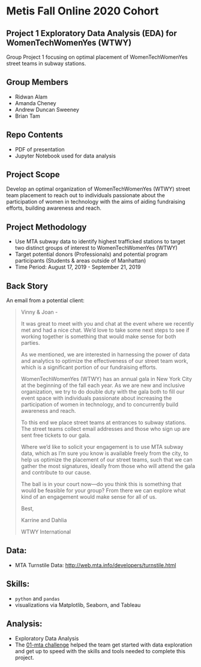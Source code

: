# Metis Fall Online 2020 Cohort 
## Project 1 Exploratory Data Analysis (EDA) for WomenTechWomenYes (WTWY) 
Group Project 1 focusing on optimal placement of WomenTechWomenYes street teams in subway stations.

## Group Members
* Ridwan Alam
* Amanda Cheney
* Andrew Duncan Sweeney
* Brian Tam

## Repo Contents 
* PDF of presentation
* Jupyter Notebook used for data analysis

## Project Scope 
Develop an optimal organization of WomenTechWomenYes (WTWY) street team placement to reach out to individuals passionate about the participation of women in technology with the aims of aiding fundraising efforts, building awareness and reach.

## Project Methodology
* Use MTA subway data to identify highest trafficked stations to target two distinct groups of interest to WomenTechWomenYes (WTWY)
* Target potential donors (Professionals) and potential program participants (Students & areas outside of Manhattan)
* Time Period: August 17, 2019 - September 21, 2019


## Back Story

An email from a potential client:

> Vinny & Joan -
>
> It was great to meet with you and chat at the event where we recently met and had a nice chat. We’d love to take some next steps to see if working together is something that would make sense for both parties.
>
> As we mentioned, we are interested in harnessing the power of data and analytics to optimize the effectiveness of our street team work, which is a significant portion of our fundraising efforts.
>
> WomenTechWomenYes (WTWY) has an annual gala in New York City at the beginning of the fall each year. As we are new and inclusive organization, we try to do double duty with the gala both to fill our event space with individuals passionate about increasing the participation of women in technology, and to concurrently build awareness and reach.
>
> To this end we place street teams at entrances to subway stations. The street teams collect email addresses and those who sign up are sent free tickets to our gala.
>
> Where we’d like to solicit your engagement is to use MTA subway data, which as I’m sure you know is available freely from the city, to help us optimize the placement of our street teams, such that we can gather the most signatures, ideally from those who will attend the gala and contribute to our cause.
>
> The ball is in your court now—do you think this is something that would be feasible for your group? From there we can explore what kind of an engagement would make sense for all of us.
>
> Best,
>
> Karrine and Dahlia
>
> WTWY International

## Data:

 * MTA Turnstile Data: http://web.mta.info/developers/turnstile.html 
  
## Skills:

 * `python` and `pandas`
 * visualizations via Matplotlib, Seaborn, and Tableau

## Analysis:

 * Exploratory Data Analysis
 * The [01-mta challenge](https://github.com/thisismetis/onl20_ds4/tree/master/challenges/challenges_questions/01-mta) helped the team get started with data exploration and get up to speed with the skills and tools needed to complete this project.

